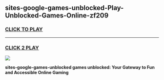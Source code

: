 
## sites-google-games-unblocked-Play-Unblocked-Games-Online-zf209
<h3>
<a href="https://premium76.site?title=sites-google-games-unblocked&ref=25A">CLICK TO PLAY</a></h3>
<hr>

<h3>
<a href="https://premium76.site?title=sites-google-games-unblocked&ref=25A">CLICK 2 PLAY</a>
  
</h3>

<a href="https://premium76.site?title=sites-google-games-unblocked&ref=25A"><img src="https://clearcache.store/games.png"></a>


**sites-google-games-unblocked games unblocked: Your Gateway to Fun and Accessible Online Gaming**
